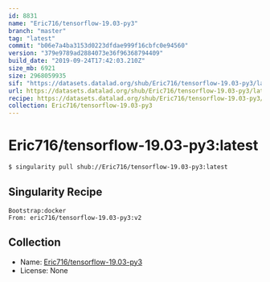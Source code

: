 ```yaml
---
id: 8831
name: "Eric716/tensorflow-19.03-py3"
branch: "master"
tag: "latest"
commit: "b06e7a4ba3153d0223dfdae999f16cbfc0e94560"
version: "379e9789ad2884073e36f96368794409"
build_date: "2019-09-24T17:42:03.210Z"
size_mb: 6921
size: 2968059935
sif: "https://datasets.datalad.org/shub/Eric716/tensorflow-19.03-py3/latest/2019-09-24-b06e7a4b-379e9789/379e9789ad2884073e36f96368794409.simg"
url: https://datasets.datalad.org/shub/Eric716/tensorflow-19.03-py3/latest/2019-09-24-b06e7a4b-379e9789/
recipe: https://datasets.datalad.org/shub/Eric716/tensorflow-19.03-py3/latest/2019-09-24-b06e7a4b-379e9789/Singularity
collection: Eric716/tensorflow-19.03-py3
---
```


# Eric716/tensorflow-19.03-py3:latest

```bash
$ singularity pull shub://Eric716/tensorflow-19.03-py3:latest
```

## Singularity Recipe

```singularity
Bootstrap:docker  
From: eric716/tensorflow-19.03-py3:v2
```

## Collection

 - Name: [Eric716/tensorflow-19.03-py3](https://github.com/Eric716/tensorflow-19.03-py3)
 - License: None

